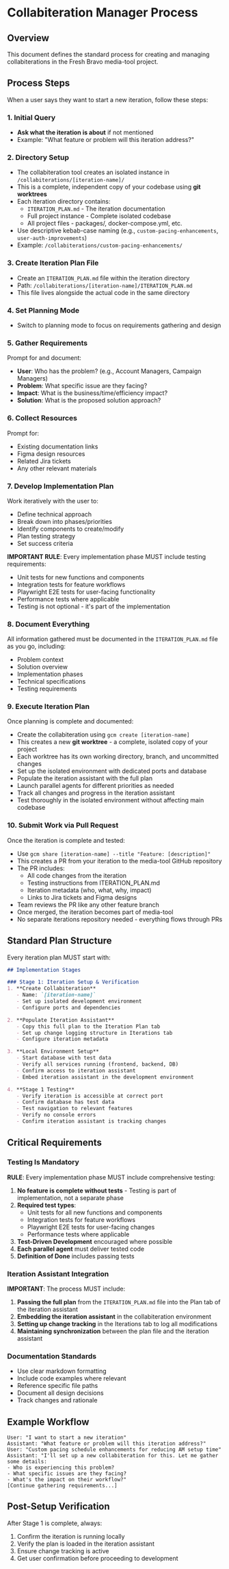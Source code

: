 # Collabiteration Manager Process

## Overview
This document defines the standard process for creating and managing collabiterations in the Fresh Bravo media-tool project.

## Process Steps

When a user says they want to start a new iteration, follow these steps:

### 1. Initial Query
- **Ask what the iteration is about** if not mentioned
- Example: "What feature or problem will this iteration address?"

### 2. Directory Setup
- The collabiteration tool creates an isolated instance in `/collabiterations/[iteration-name]/`
- This is a complete, independent copy of your codebase using **git worktrees**
- Each iteration directory contains:
  - `ITERATION_PLAN.md` - The iteration documentation
  - Full project instance - Complete isolated codebase
  - All project files - packages/, docker-compose.yml, etc.
- Use descriptive kebab-case naming (e.g., `custom-pacing-enhancements`, `user-auth-improvements`)
- Example: `/collabiterations/custom-pacing-enhancements/`

### 3. Create Iteration Plan File
- Create an `ITERATION_PLAN.md` file within the iteration directory
- Path: `/collabiterations/[iteration-name]/ITERATION_PLAN.md`
- This file lives alongside the actual code in the same directory

### 4. Set Planning Mode
- Switch to planning mode to focus on requirements gathering and design

### 5. Gather Requirements
Prompt for and document:
- **User**: Who has the problem? (e.g., Account Managers, Campaign Managers)
- **Problem**: What specific issue are they facing?
- **Impact**: What is the business/time/efficiency impact?
- **Solution**: What is the proposed solution approach?

### 6. Collect Resources
Prompt for:
- Existing documentation links
- Figma design resources
- Related Jira tickets
- Any other relevant materials

### 7. Develop Implementation Plan
Work iteratively with the user to:
- Define technical approach
- Break down into phases/priorities
- Identify components to create/modify
- Plan testing strategy
- Set success criteria

**IMPORTANT RULE**: Every implementation phase MUST include testing requirements:
- Unit tests for new functions and components
- Integration tests for feature workflows
- Playwright E2E tests for user-facing functionality
- Performance tests where applicable
- Testing is not optional - it's part of the implementation

### 8. Document Everything
All information gathered must be documented in the `ITERATION_PLAN.md` file as you go, including:
- Problem context
- Solution overview
- Implementation phases
- Technical specifications
- Testing requirements

### 9. Execute Iteration Plan
Once planning is complete and documented:
- Create the collabiteration using `gcm create [iteration-name]`
- This creates a new **git worktree** - a complete, isolated copy of your project
- Each worktree has its own working directory, branch, and uncommitted changes
- Set up the isolated environment with dedicated ports and database
- Populate the iteration assistant with the full plan
- Launch parallel agents for different priorities as needed
- Track all changes and progress in the iteration assistant
- Test thoroughly in the isolated environment without affecting main codebase

### 10. Submit Work via Pull Request
Once the iteration is complete and tested:
- Use `gcm share [iteration-name] --title "Feature: [description]"`
- This creates a PR from your iteration to the media-tool GitHub repository
- The PR includes:
  - All code changes from the iteration
  - Testing instructions from ITERATION_PLAN.md
  - Iteration metadata (who, what, why, impact)
  - Links to Jira tickets and Figma designs
- Team reviews the PR like any other feature branch
- Once merged, the iteration becomes part of media-tool
- No separate iterations repository needed - everything flows through PRs

## Standard Plan Structure

Every iteration plan MUST start with:

```markdown
## Implementation Stages

### Stage 1: Iteration Setup & Verification
1. **Create Collabiteration**
   - Name: `[iteration-name]`
   - Set up isolated development environment
   - Configure ports and dependencies

2. **Populate Iteration Assistant**
   - Copy this full plan to the Iteration Plan tab
   - Set up change logging structure in Iterations tab
   - Configure iteration metadata

3. **Local Environment Setup**
   - Start database with test data
   - Verify all services running (frontend, backend, DB)
   - Confirm access to iteration assistant
   - Embed iteration assistant in the development environment

4. **Stage 1 Testing**
   - Verify iteration is accessible at correct port
   - Confirm database has test data
   - Test navigation to relevant features
   - Verify no console errors
   - Confirm iteration assistant is tracking changes
```

## Critical Requirements

### Testing Is Mandatory
**RULE**: Every implementation phase MUST include comprehensive testing:
1. **No feature is complete without tests** - Testing is part of implementation, not a separate phase
2. **Required test types**:
   - Unit tests for all new functions and components
   - Integration tests for feature workflows
   - Playwright E2E tests for user-facing changes
   - Performance tests where applicable
3. **Test-Driven Development** encouraged where possible
4. **Each parallel agent** must deliver tested code
5. **Definition of Done** includes passing tests

### Iteration Assistant Integration
**IMPORTANT**: The process MUST include:
1. **Passing the full plan** from the `ITERATION_PLAN.md` file into the Plan tab of the iteration assistant
2. **Embedding the iteration assistant** in the collabiteration environment
3. **Setting up change tracking** in the Iterations tab to log all modifications
4. **Maintaining synchronization** between the plan file and the iteration assistant

### Documentation Standards
- Use clear markdown formatting
- Include code examples where relevant
- Reference specific file paths
- Document all design decisions
- Track changes and rationale

## Example Workflow

```
User: "I want to start a new iteration"
Assistant: "What feature or problem will this iteration address?"
User: "Custom pacing schedule enhancements for reducing AM setup time"
Assistant: "I'll set up a new collabiteration for this. Let me gather some details:
- Who is experiencing this problem?
- What specific issues are they facing?
- What's the impact on their workflow?"
[Continue gathering requirements...]
```

## Post-Setup Verification
After Stage 1 is complete, always:
1. Confirm the iteration is running locally
2. Verify the plan is loaded in the iteration assistant
3. Ensure change tracking is active
4. Get user confirmation before proceeding to development
